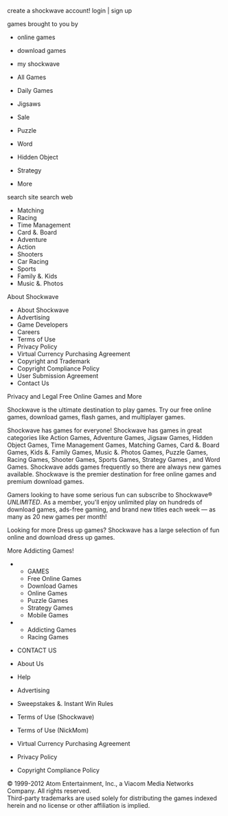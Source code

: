 create a shockwave account! login | sign up

games brought to you by

*   online games

*   download games

*   my shockwave

*   All Games
*   Daily Games
*   Jigsaws
*   Sale
*   Puzzle
*   Word
*   Hidden Object
*   Strategy
*   More

search site search web

*   Matching
*   Racing
*   Time Management
*   Card &. Board
*   Adventure
*   Action
*   Shooters
*   Car Racing
*   Sports
*   Family &. Kids
*   Music &. Photos

About Shockwave

*   About Shockwave
*   Advertising
*   Game Developers
*   Careers
*   Terms of Use
*   Privacy Policy
*   Virtual Currency Purchasing Agreement
*   Copyright and Trademark
*   Copyright Compliance Policy
*   User Submission Agreement
*   Contact Us

Privacy and Legal Free Online Games and More

Shockwave is the ultimate destination to play games. Try our free online games, download games, flash games, and multiplayer games.

Shockwave has games for everyone! Shockwave has games in great categories like Action Games, Adventure Games, Jigsaw Games, Hidden Object Games, Time Management Games, Matching Games, Card &. Board Games, Kids &. Family Games, Music &. Photos Games, Puzzle Games, Racing Games, Shooter Games, Sports Games, Strategy Games , and Word Games. Shockwave adds games frequently so there are always new games available. Shockwave is the premier destination for free online games and premium download games.

Gamers looking to have some serious fun can subscribe to Shockwave® _UNLIMITED_. As a member, you'll enjoy unlimited play on hundreds of download games, ads-free gaming, and brand new titles each week — as many as 20 new games per month!

Looking for more Dress up games? Shockwave has a large selection of fun online and download dress up games.

More Addicting Games!

*   *   GAMES
    *   Free Online Games
    *   Download Games
    *   Online Games
    *   Puzzle Games
    *   Strategy Games
    *   Mobile Games

*   *   Addicting Games
    *   Racing Games

*   CONTACT US
*   About Us
*   Help
*   Advertising
*   Sweepstakes &. Instant Win Rules

*   Terms of Use (Shockwave)
*   Terms of Use (NickMom)
*   Virtual Currency Purchasing Agreement
*   Privacy Policy
*   Copyright Compliance Policy

© 1999-2012 Atom Entertainment, Inc., a Viacom Media Networks Company. All rights reserved.  
Third-party trademarks are used solely for distributing the games indexed herein and no license or other affiliation is implied.